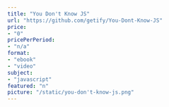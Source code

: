 ```yaml
---
title: "You Don't Know JS"
url: "https://github.com/getify/You-Dont-Know-JS"
price: 
- "0"
pricePerPeriod: 
- "n/a"
format: 
- "ebook"
- "video"
subject: 
- "javascript"
featured: "n"
picture: "/static/you-don't-know-js.png"
---
```

